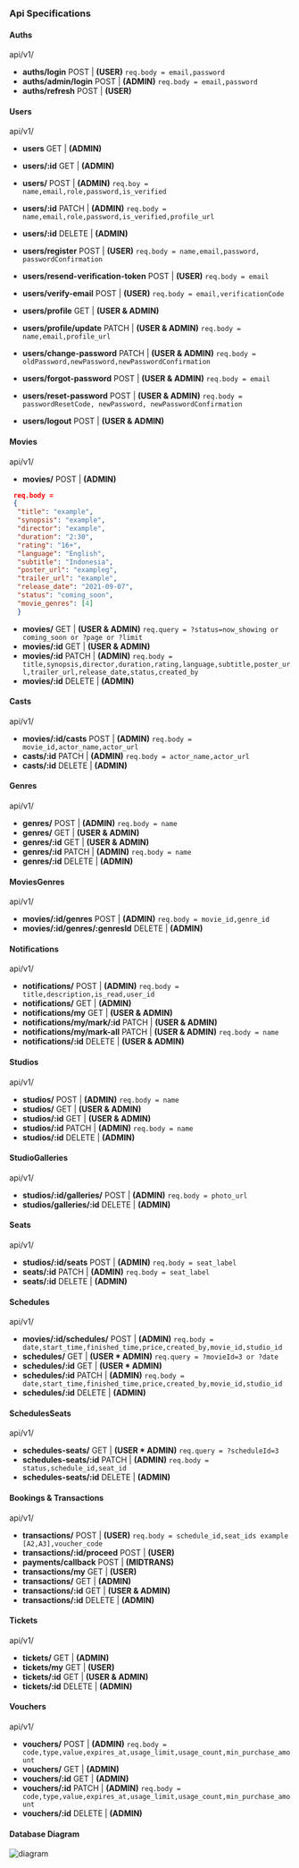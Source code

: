### Api Specifications

#### Auths
api/v1/
- **auths/login** POST | **(USER)**
```req.body = email,password```
- **auths/admin/login** POST | **(ADMIN)**
```req.body = email,password```
- **auths/refresh** POST | **(USER)**

#### Users
api/v1/

- **users** GET | **(ADMIN)**
- **users/:id** GET | **(ADMIN)**
- **users/** POST | **(ADMIN)**
 ```req.boy = name,email,role,password,is_verified ```
- **users/:id** PATCH | **(ADMIN)**
 ```req.body = name,email,role,password,is_verified,profile_url```
- **users/:id** DELETE | **(ADMIN)**

- **users/register** POST | **(USER)**
 ```req.body = name,email,password, passwordConfirmation```
 - **users/resend-verification-token** POST | **(USER)**
```req.body = email```
- **users/verify-email** POST | **(USER)**
```req.body = email,verificationCode```
- **users/profile** GET | **(USER & ADMIN)**
- **users/profile/update** PATCH | **(USER & ADMIN)**
```req.body = name,email,profile_url```
- **users/change-password** PATCH | **(USER & ADMIN)**
```req.body = oldPassword,newPassword,newPasswordConfirmation```
- **users/forgot-password** POST | **(USER & ADMIN)**
```req.body = email```
- **users/reset-password** POST | **(USER & ADMIN)**
```req.body = passwordResetCode, newPassword, newPasswordConfirmation```
- **users/logout** POST | **(USER & ADMIN)**

#### Movies
api/v1/
- **movies/** POST | **(ADMIN)**
```json
 req.body =
 {
  "title": "example",
  "synopsis": "example",
  "director": "example",
  "duration": "2:30",
  "rating": "16+",
  "language": "English",
  "subtitle": "Indonesia",
  "poster_url": "exampleg",
  "trailer_url": "example",
  "release_date": "2021-09-07",
  "status": "coming_soon",
  "movie_genres": [4]
  }
  ```
- **movies/** GET | **(USER & ADMIN)**
 ```req.query = ?status=now_showing or coming_soon or ?page or ?limit```
- **movies/:id** GET | **(USER & ADMIN)**
- **movies/:id** PATCH | **(ADMIN)**
 ```req.body = title,synopsis,director,duration,rating,language,subtitle,poster_url,trailer_url,release_date,status,created_by```
- **movies/:id** DELETE | **(ADMIN)**

#### Casts
api/v1/
- **movies/:id/casts** POST | **(ADMIN)**
 ```req.body = movie_id,actor_name,actor_url```
- **casts/:id** PATCH | **(ADMIN)**
 ```req.body = actor_name,actor_url```
- **casts/:id** DELETE | **(ADMIN)**

#### Genres
api/v1/
- **genres/** POST | **(ADMIN)**
 ```req.body = name```
- **genres/** GET | **(USER & ADMIN)**
- **genres/:id** GET | **(USER & ADMIN)**
- **genres/:id** PATCH | **(ADMIN)**
 ```req.body = name```
- **genres/:id** DELETE | **(ADMIN)**

#### MoviesGenres
api/v1/
- **movies/:id/genres** POST | **(ADMIN)**
 ```req.body = movie_id,genre_id```
- **movies/:id/genres/:genresId** DELETE | **(ADMIN)**

#### Notifications
api/v1/
- **notifications/** POST | **(ADMIN)**
 ```req.body = title,description,is_read,user_id```
- **notifications/** GET | **(ADMIN)**
- **notifications/my** GET | **(USER & ADMIN)**
- **notifications/my/mark/:id** PATCH | **(USER & ADMIN)**
- **notifications/my/mark-all** PATCH | **(USER & ADMIN)**
 ```req.body = name```
- **notifications/:id** DELETE | **(USER & ADMIN)**



#### Studios
api/v1/
- **studios/** POST | **(ADMIN)**
 ```req.body = name```
- **studios/** GET | **(USER & ADMIN)**
- **studios/:id** GET | **(USER & ADMIN)**
- **studios/:id** PATCH | **(ADMIN)**
 ```req.body = name```
- **studios/:id** DELETE | **(ADMIN)**

#### StudioGalleries
api/v1/
- **studios/:id/galleries/** POST | **(ADMIN)**
 ```req.body = photo_url```
- **studios/galleries/:id** DELETE | **(ADMIN)**

#### Seats
api/v1/
- **studios/:id/seats** POST | **(ADMIN)**
 ```req.body = seat_label```
- **seats/:id** PATCH | **(ADMIN)**
 ```req.body = seat_label```
- **seats/:id** DELETE | **(ADMIN)**

#### Schedules
api/v1/
- **movies/:id/schedules/** POST | **(ADMIN)**
 ```req.body = date,start_time,finished_time,price,created_by,movie_id,studio_id```
- **schedules/** GET | **(USER * ADMIN)**
 ```req.query = ?movieId=3 or ?date```
- **schedules/:id** GET | **(USER * ADMIN)**
- **schedules/:id** PATCH | **(ADMIN)**
 ```req.body = date,start_time,finished_time,price,created_by,movie_id,studio_id```
- **schedules/:id** DELETE | **(ADMIN)**

#### SchedulesSeats
api/v1/
- **schedules-seats/** GET | **(USER * ADMIN)**
 ```req.query = ?scheduleId=3```
- **schedules-seats/:id** PATCH | **(ADMIN)**
 ```req.body = status,schedule_id,seat_id```
- **schedules-seats/:id** DELETE | **(ADMIN)**

#### Bookings & Transactions
api/v1/
- **transactions/** POST | **(USER)**
 ```req.body = schedule_id,seat_ids example [A2,A3],voucher_code```
- **transactions/:id/proceed** POST | **(USER)**
- **payments/callback** POST | **(MIDTRANS)**
- **transactions/my** GET | **(USER)**
- **transactions/** GET | **(ADMIN)**
- **transactions/:id** GET | **(USER & ADMIN)**
- **transactions/:id** DELETE | **(ADMIN)**

#### Tickets
api/v1/
- **tickets/** GET | **(ADMIN)**
- **tickets/my** GET | **(USER)**
- **tickets/:id** GET | **(USER & ADMIN)**
- **tickets/:id** DELETE | **(ADMIN)**

#### Vouchers
api/v1/
- **vouchers/** POST | **(ADMIN)**
 ```req.body = code,type,value,expires_at,usage_limit,usage_count,min_purchase_amount```
- **vouchers/** GET | **(ADMIN)**
- **vouchers/:id** GET | **(ADMIN)**
- **vouchers/:id** PATCH | **(ADMIN)**
 ```req.body = code,type,value,expires_at,usage_limit,usage_count,min_purchase_amount```
- **vouchers/:id** DELETE | **(ADMIN)**

#### Database Diagram
![diagram](./public/img/cinema-booking.png)